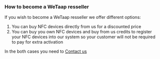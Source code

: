 ### **How to become a WeTaap resseller** <a name="become-a-resseller"></a>

If you wish to become a WeTaap resseller we offer different options:

1. You can buy NFC devices directly from us for a discounted price
2. You can buy you own NFC devices and buy from us credits to register your NFC devices into our system so your customer will not be required to pay for extra activation

In the both cases you need to [Contact us](../contact-us.md)